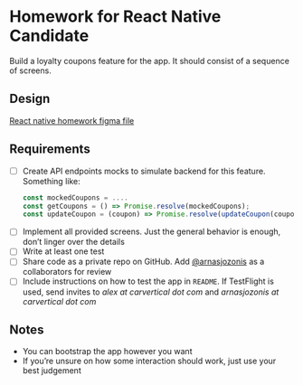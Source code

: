 # Homework for React Native Candidate

Build a loyalty coupons feature for the app. It should consist of a sequence of screens.

## Design

[React native homework figma file](https://www.figma.com/file/tZbqXurwc5iFu5ev3ni38Z/React-Native-homework?type=design&node-id=2101-17759&mode=dev)

## Requirements

- [ ] Create API endpoints mocks to simulate backend for this feature. Something like:
  ```js
  const mockedCoupons = ....
  const getCoupons = () => Promise.resolve(mockedCoupons);
  const updateCoupon = (coupon) => Promise.resolve(updateCoupon(coupon));
- [ ] Implement all provided screens. Just the general behavior is enough, don’t linger over the details
- [ ] Write at least one test
- [ ] Share code as a private repo on GitHub. Add [@arnasjozonis](https://github.com/arnasjozonis) as a collaborators for review
- [ ] Include instructions on how to test the app in `README`. If TestFlight is used, send invites to _alex at carvertical dot com_ and _arnasjozonis at carvertical dot com_

## Notes

- You can bootstrap the app however you want
- If you’re unsure on how some interaction should work, just use your best judgement
